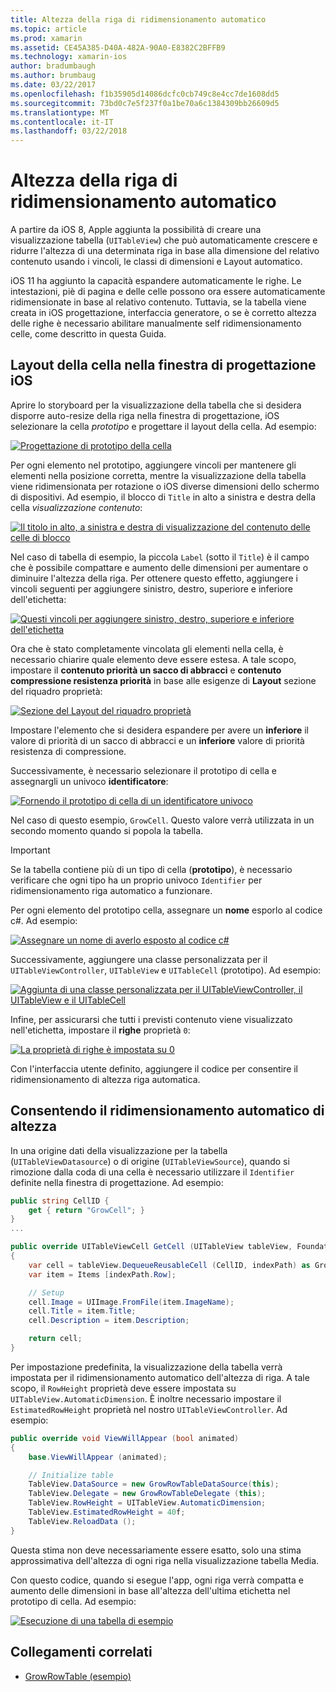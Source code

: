 ```yaml
---
title: Altezza della riga di ridimensionamento automatico
ms.topic: article
ms.prod: xamarin
ms.assetid: CE45A385-D40A-482A-90A0-E8382C2BFFB9
ms.technology: xamarin-ios
author: bradumbaugh
ms.author: brumbaug
ms.date: 03/22/2017
ms.openlocfilehash: f1b35905d14086dcfc0cb749c8e4cc7de1608dd5
ms.sourcegitcommit: 73bd0c7e5f237f0a1be70a6c1384309bb26609d5
ms.translationtype: MT
ms.contentlocale: it-IT
ms.lasthandoff: 03/22/2018
---
```

# <a name="auto-sizing-row-height"></a>Altezza della riga di ridimensionamento automatico

A partire da iOS 8, Apple aggiunta la possibilità di creare una visualizzazione tabella (`UITableView`) che può automaticamente crescere e ridurre l'altezza di una determinata riga in base alla dimensione del relativo contenuto usando i vincoli, le classi di dimensioni e Layout automatico.

iOS 11 ha aggiunto la capacità espandere automaticamente le righe. Le intestazioni, piè di pagina e delle celle possono ora essere automaticamente ridimensionate in base al relativo contenuto. Tuttavia, se la tabella viene creata in iOS progettazione, interfaccia generatore, o se è corretto altezza delle righe è necessario abilitare manualmente self ridimensionamento celle, come descritto in questa Guida.

## <a name="cell-layout-in-the-ios-designer"></a>Layout della cella nella finestra di progettazione iOS

Aprire lo storyboard per la visualizzazione della tabella che si desidera disporre auto-resize della riga nella finestra di progettazione, iOS selezionare la cella *prototipo* e progettare il layout della cella. Ad esempio:

[![](autosizing-row-height-images/table01.png "Progettazione di prototipo della cella")](autosizing-row-height-images/table01.png#lightbox)

Per ogni elemento nel prototipo, aggiungere vincoli per mantenere gli elementi nella posizione corretta, mentre la visualizzazione della tabella viene ridimensionata per rotazione o iOS diverse dimensioni dello schermo di dispositivi. Ad esempio, il blocco di `Title` in alto a sinistra e destra della cella *visualizzazione contenuto*:

[![](autosizing-row-height-images/table02.png "Il titolo in alto, a sinistra e destra di visualizzazione del contenuto delle celle di blocco")](autosizing-row-height-images/table02.png#lightbox)

Nel caso di tabella di esempio, la piccola `Label` (sotto il `Title`) è il campo che è possibile compattare e aumento delle dimensioni per aumentare o diminuire l'altezza della riga. Per ottenere questo effetto, aggiungere i vincoli seguenti per aggiungere sinistro, destro, superiore e inferiore dell'etichetta:

[![](autosizing-row-height-images/table03.png "Questi vincoli per aggiungere sinistro, destro, superiore e inferiore dell'etichetta")](autosizing-row-height-images/table03.png#lightbox)

Ora che è stato completamente vincolata gli elementi nella cella, è necessario chiarire quale elemento deve essere estesa. A tale scopo, impostare il **contenuto priorità un sacco di abbracci** e **contenuto compressione resistenza priorità** in base alle esigenze di **Layout** sezione del riquadro proprietà:

[![](autosizing-row-height-images/table03a.png "Sezione del Layout del riquadro proprietà")](autosizing-row-height-images/table03a.png#lightbox)

Impostare l'elemento che si desidera espandere per avere un **inferiore** il valore di priorità di un sacco di abbracci e un **inferiore** valore di priorità resistenza di compressione.

Successivamente, è necessario selezionare il prototipo di cella e assegnargli un univoco **identificatore**:

[![](autosizing-row-height-images/table04.png "Fornendo il prototipo di cella di un identificatore univoco")](autosizing-row-height-images/table04.png#lightbox)

Nel caso di questo esempio, `GrowCell`. Questo valore verrà utilizzata in un secondo momento quando si popola la tabella.

> [!IMPORTANT]
> Se la tabella contiene più di un tipo di cella (**prototipo**), è necessario verificare che ogni tipo ha un proprio univoco `Identifier` per ridimensionamento riga automatico a funzionare.

Per ogni elemento del prototipo cella, assegnare un **nome** esporlo al codice c#. Ad esempio:

[![](autosizing-row-height-images/table05.png "Assegnare un nome di averlo esposto al codice c#")](autosizing-row-height-images/table05.png#lightbox)

Successivamente, aggiungere una classe personalizzata per il `UITableViewController`, `UITableView` e `UITableCell` (prototipo). Ad esempio: 

[![](autosizing-row-height-images/table06.png "Aggiunta di una classe personalizzata per il UITableViewController, il UITableView e il UITableCell")](autosizing-row-height-images/table06.png#lightbox)

Infine, per assicurarsi che tutti i previsti contenuto viene visualizzato nell'etichetta, impostare il **righe** proprietà `0`:

[![](autosizing-row-height-images/table06.png "La proprietà di righe è impostata su 0")](autosizing-row-height-images/table06a.png#lightbox)

Con l'interfaccia utente definito, aggiungere il codice per consentire il ridimensionamento di altezza riga automatica.

## <a name="enabling-auto-resizing-height"></a>Consentendo il ridimensionamento automatico di altezza

In una origine dati della visualizzazione per la tabella (`UITableViewDatasource`) o di origine (`UITableViewSource`), quando si rimozione dalla coda di una cella è necessario utilizzare il `Identifier` definite nella finestra di progettazione. Ad esempio:

```csharp
public string CellID {
    get { return "GrowCell"; }
}
...

public override UITableViewCell GetCell (UITableView tableView, Foundation.NSIndexPath indexPath)
{
    var cell = tableView.DequeueReusableCell (CellID, indexPath) as GrowRowTableCell;
    var item = Items [indexPath.Row];

    // Setup
    cell.Image = UIImage.FromFile(item.ImageName);
    cell.Title = item.Title;
    cell.Description = item.Description;

    return cell;
}
```

Per impostazione predefinita, la visualizzazione della tabella verrà impostata per il ridimensionamento automatico dell'altezza di riga. A tale scopo, il `RowHeight` proprietà deve essere impostata su `UITableView.AutomaticDimension`. È inoltre necessario impostare il `EstimatedRowHeight` proprietà nel nostro `UITableViewController`. Ad esempio:

```csharp
public override void ViewWillAppear (bool animated)
{
    base.ViewWillAppear (animated);

    // Initialize table
    TableView.DataSource = new GrowRowTableDataSource(this);
    TableView.Delegate = new GrowRowTableDelegate (this);
    TableView.RowHeight = UITableView.AutomaticDimension;
    TableView.EstimatedRowHeight = 40f;
    TableView.ReloadData ();
}
```

Questa stima non deve necessariamente essere esatto, solo una stima approssimativa dell'altezza di ogni riga nella visualizzazione tabella Media.

Con questo codice, quando si esegue l'app, ogni riga verrà compatta e aumento delle dimensioni in base all'altezza dell'ultima etichetta nel prototipo di cella. Ad esempio:

[![](autosizing-row-height-images/table07.png "Esecuzione di una tabella di esempio")](autosizing-row-height-images/table07.png#lightbox)


## <a name="related-links"></a>Collegamenti correlati

- [GrowRowTable (esempio)](https://developer.xamarin.com/samples/monotouch/GrowRowTable/)
